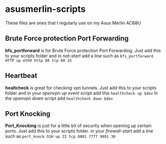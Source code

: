 # asusmerlin-scripts

These files are ones that I regularly use on my Asus Merlin AC68U

## Brute Force protection Port Forwarding
**bfs_portforward** is for Brute Force protection Port Forwarding. 
Just add this to your scripts folder and in *nat-start* add a line such as 
`bfs_portforward HTTP up eth0 http 80 tcp 60 15`

## Heartbeat
**healtcheck** is great for checking vpn tunnels.
Just add this to your scripts folder and in your *openvpn up event script* add this
`healthcheck up $dev`
In the *openvpn down script* add
`healthcheck down $dev`

## Port Knocking
**Port_Knocking** is just for a little bit of security when opening up certain ports.
Just add this to your scripts folder. in your *firewall-start* add a line such as
`port_knock SSH up 22 tcp 8881 7777 9991 30`
